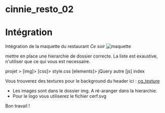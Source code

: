 # cinnie_resto_02
# Intégration

Intégration de la maquette du restaurant *Ce soir*
![maquette]('maquette.jpg')

mettre en place une hierarchie de dossier correcte.
La liste est exaustive, n'utiliser que ce qui vous est necessaire.

  projet >
    [img]>
    [css]>
      style.css
    [elements]>
      jQuery
      autre
    [js]
    index

Vous trouverez des textures pour le background du header ici :
  [cg_texture]('http://www.textures.com/browse/bare/45356')


* Les images sont dans le dossier img. A ré-aranger dans la hierarchie.
* Pour le logo vous utiliserez le fichier cerf.svg

Bon travail !
